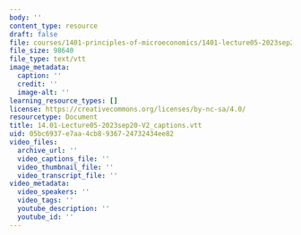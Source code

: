 ```yaml
---
body: ''
content_type: resource
draft: false
file: courses/1401-principles-of-microeconomics/1401-lecture05-2023sep20-v2_captions.vtt
file_size: 98640
file_type: text/vtt
image_metadata:
  caption: ''
  credit: ''
  image-alt: ''
learning_resource_types: []
license: https://creativecommons.org/licenses/by-nc-sa/4.0/
resourcetype: Document
title: 14.01-Lecture05-2023sep20-V2_captions.vtt
uid: 05bc6937-e7aa-4cb8-9367-24732434ee82
video_files:
  archive_url: ''
  video_captions_file: ''
  video_thumbnail_file: ''
  video_transcript_file: ''
video_metadata:
  video_speakers: ''
  video_tags: ''
  youtube_description: ''
  youtube_id: ''
---
```

